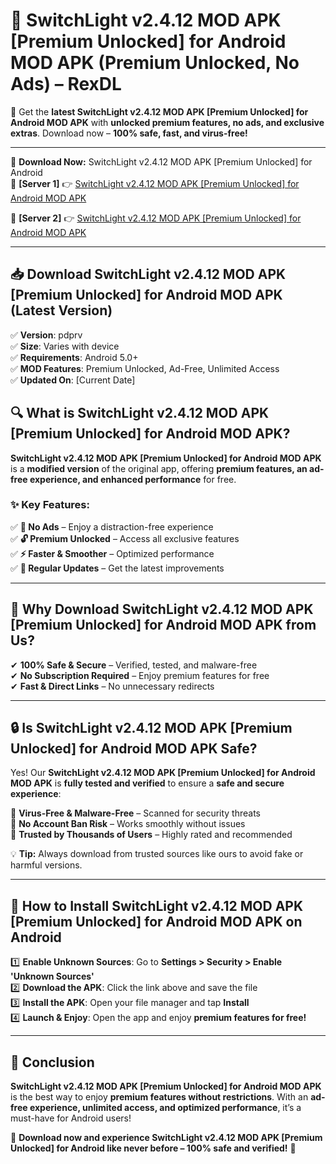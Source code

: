 # 🚀 SwitchLight v2.4.12 MOD APK [Premium Unlocked] for Android MOD APK (Premium Unlocked, No Ads) – RexDL 

🎯 Get the **latest SwitchLight v2.4.12 MOD APK [Premium Unlocked] for Android MOD APK** with **unlocked premium features, no ads, and exclusive extras**. Download now – **100% safe, fast, and virus-free!**  

---

🔽 **Download Now:** SwitchLight v2.4.12 MOD APK [Premium Unlocked] for Android  
🔹 **[Server 1]** 👉 [SwitchLight v2.4.12 MOD APK [Premium Unlocked] for Android MOD APK](https://apkcomod.com?title=SwitchLight_v2.4.12_MOD_APK_[Premium_Unlocked]_for_Android)  

🔹 **[Server 2]** 👉 [SwitchLight v2.4.12 MOD APK [Premium Unlocked] for Android MOD APK](https://apkcomod.com?title=SwitchLight_v2.4.12_MOD_APK_[Premium_Unlocked]_for_Android)  

---
## 📥 Download SwitchLight v2.4.12 MOD APK [Premium Unlocked] for Android MOD APK (Latest Version)  

✅ **Version**: pdprv  
✅ **Size**: Varies with device  
✅ **Requirements**: Android 5.0+  
✅ **MOD Features**: Premium Unlocked, Ad-Free, Unlimited Access  
✅ **Updated On**: [Current Date]  

## 🔍 What is SwitchLight v2.4.12 MOD APK [Premium Unlocked] for Android MOD APK?  

**SwitchLight v2.4.12 MOD APK [Premium Unlocked] for Android MOD APK** is a **modified version** of the original app, offering **premium features, an ad-free experience, and enhanced performance** for free.  

### ✨ Key Features:  

✅ **🚫 No Ads** – Enjoy a distraction-free experience  
✅ **🔓 Premium Unlocked** – Access all exclusive features  
✅ **⚡ Faster & Smoother** – Optimized performance  
✅ **🔄 Regular Updates** – Get the latest improvements  

---

## 🌟 Why Download SwitchLight v2.4.12 MOD APK [Premium Unlocked] for Android MOD APK from Us?  

✔ **100% Safe & Secure** – Verified, tested, and malware-free  
✔ **No Subscription Required** – Enjoy premium features for free  
✔ **Fast & Direct Links** – No unnecessary redirects  

---

## 🔒 Is SwitchLight v2.4.12 MOD APK [Premium Unlocked] for Android MOD APK Safe?  

Yes! Our **SwitchLight v2.4.12 MOD APK [Premium Unlocked] for Android MOD APK** is **fully tested and verified** to ensure a **safe and secure experience**:  

🔹 **Virus-Free & Malware-Free** – Scanned for security threats  
🔹 **No Account Ban Risk** – Works smoothly without issues  
🔹 **Trusted by Thousands of Users** – Highly rated and recommended  

💡 **Tip:** Always download from trusted sources like ours to avoid fake or harmful versions.  

---

## 📲 How to Install SwitchLight v2.4.12 MOD APK [Premium Unlocked] for Android MOD APK on Android  

1️⃣ **Enable Unknown Sources**: Go to **Settings > Security > Enable 'Unknown Sources'**  
2️⃣ **Download the APK**: Click the link above and save the file  
3️⃣ **Install the APK**: Open your file manager and tap **Install**  
4️⃣ **Launch & Enjoy**: Open the app and enjoy **premium features for free!**  

---

## 🚀 Conclusion  

**SwitchLight v2.4.12 MOD APK [Premium Unlocked] for Android MOD APK** is the best way to enjoy **premium features without restrictions**. With an **ad-free experience, unlimited access, and optimized performance**, it’s a must-have for Android users!  

🔻 **Download now and experience SwitchLight v2.4.12 MOD APK [Premium Unlocked] for Android like never before – 100% safe and verified!** 🔻  
